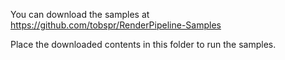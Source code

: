 You can download the samples at https://github.com/tobspr/RenderPipeline-Samples

Place the downloaded contents in this folder to run the samples.
